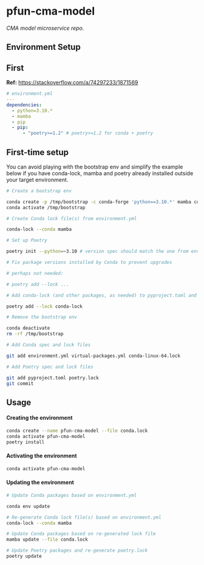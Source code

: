 # pfun-cma-model

*CMA model microservice repo.*

## Environment Setup

## First

**Ref:** https://stackoverflow.com/a/74297233/1871569

```yaml
# environment.yml
---
dependencies:
  - python=3.10.*
  - mamba
  - pip
  - pip:
      - "poetry>=1.2" # poetry>=1.2 for conda + poetry
```

## First-time setup

You can avoid playing with the bootstrap env and simplify the example below if you have conda-lock, mamba and poetry already installed outside your target environment.

```bash
# Create a bootstrap env

conda create -p /tmp/bootstrap -c conda-forge 'python==3.10.*' mamba conda-lock poetry='1.*'
conda activate /tmp/bootstrap

# Create Conda lock file(s) from environment.yml

conda-lock --conda mamba

# Set up Poetry

poetry init --python=~3.10 # version spec should match the one from environment.yml

# Fix package versions installed by Conda to prevent upgrades

# perhaps not needed:

# poetry add --lock ...

# Add conda-lock (and other packages, as needed) to pyproject.toml and poetry.lock

poetry add --lock conda-lock

# Remove the bootstrap env

conda deactivate
rm -rf /tmp/bootstrap

# Add Conda spec and lock files

git add environment.yml virtual-packages.yml conda-linux-64.lock

# Add Poetry spec and lock files

git add pyproject.toml poetry.lock
git commit
```

## Usage

#### Creating the environment

```bash
conda create --name pfun-cma-model --file conda.lock
conda activate pfun-cma-model
poetry install
```

#### Activating the environment

```bash
conda activate pfun-cma-model
```

#### Updating the environment

```bash
# Update Conda packages based on environment.yml

conda env update

# Re-generate Conda lock file(s) based on environment.yml
conda-lock --conda mamba

# Update Conda packages based on re-generated lock file
mamba update --file conda.lock

# Update Poetry packages and re-generate poetry.lock
poetry update
```
